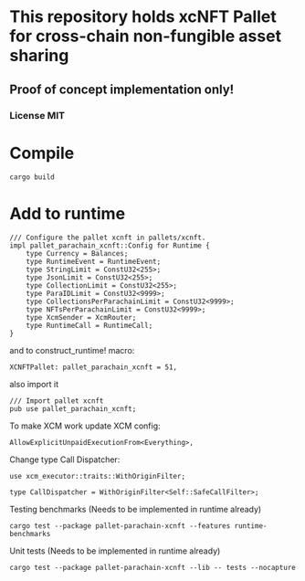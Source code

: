 # This repository holds xcNFT Pallet for cross-chain non-fungible asset sharing

## Proof of concept implementation only!
### License MIT

# Compile 
```cargo build```

# Add to runtime
```
/// Configure the pallet xcnft in pallets/xcnft.
impl pallet_parachain_xcnft::Config for Runtime {
	type Currency = Balances;
	type RuntimeEvent = RuntimeEvent;
	type StringLimit = ConstU32<255>;
	type JsonLimit = ConstU32<255>;
	type CollectionLimit = ConstU32<255>;
	type ParaIDLimit = ConstU32<9999>;
	type CollectionsPerParachainLimit = ConstU32<9999>;
	type NFTsPerParachainLimit = ConstU32<9999>;
	type XcmSender = XcmRouter;
	type RuntimeCall = RuntimeCall;
}
```

and to construct_runtime! macro:

```
XCNFTPallet: pallet_parachain_xcnft = 51,
```

also import it

```
/// Import pallet xcnft
pub use pallet_parachain_xcnft;
```

To make XCM work update XCM config:
```
AllowExplicitUnpaidExecutionFrom<Everything>,
```

Change type Call Dispatcher:
```
use xcm_executor::traits::WithOriginFilter;
```
```
type CallDispatcher = WithOriginFilter<Self::SafeCallFilter>;
```


Testing benchmarks (Needs to be implemented in runtime already)
```
cargo test --package pallet-parachain-xcnft --features runtime-benchmarks
```
Unit tests (Needs to be implemented in runtime already)
```
cargo test --package pallet-parachain-xcnft --lib -- tests --nocapture 
```